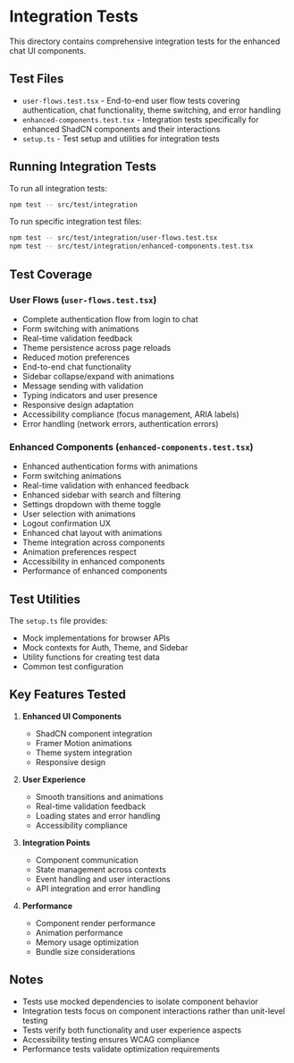 # Integration Tests

This directory contains comprehensive integration tests for the enhanced chat UI components.

## Test Files

- `user-flows.test.tsx` - End-to-end user flow tests covering authentication, chat functionality, theme switching, and error handling
- `enhanced-components.test.tsx` - Integration tests specifically for enhanced ShadCN components and their interactions
- `setup.ts` - Test setup and utilities for integration tests

## Running Integration Tests

To run all integration tests:
```bash
npm test -- src/test/integration
```

To run specific integration test files:
```bash
npm test -- src/test/integration/user-flows.test.tsx
npm test -- src/test/integration/enhanced-components.test.tsx
```

## Test Coverage

### User Flows (`user-flows.test.tsx`)
- Complete authentication flow from login to chat
- Form switching with animations
- Real-time validation feedback
- Theme persistence across page reloads
- Reduced motion preferences
- End-to-end chat functionality
- Sidebar collapse/expand with animations
- Message sending with validation
- Typing indicators and user presence
- Responsive design adaptation
- Accessibility compliance (focus management, ARIA labels)
- Error handling (network errors, authentication errors)

### Enhanced Components (`enhanced-components.test.tsx`)
- Enhanced authentication forms with animations
- Form switching animations
- Real-time validation with enhanced feedback
- Enhanced sidebar with search and filtering
- Settings dropdown with theme toggle
- User selection with animations
- Logout confirmation UX
- Enhanced chat layout with animations
- Theme integration across components
- Animation preferences respect
- Accessibility in enhanced components
- Performance of enhanced components

## Test Utilities

The `setup.ts` file provides:
- Mock implementations for browser APIs
- Mock contexts for Auth, Theme, and Sidebar
- Utility functions for creating test data
- Common test configuration

## Key Features Tested

1. **Enhanced UI Components**
   - ShadCN component integration
   - Framer Motion animations
   - Theme system integration
   - Responsive design

2. **User Experience**
   - Smooth transitions and animations
   - Real-time validation feedback
   - Loading states and error handling
   - Accessibility compliance

3. **Integration Points**
   - Component communication
   - State management across contexts
   - Event handling and user interactions
   - API integration and error handling

4. **Performance**
   - Component render performance
   - Animation performance
   - Memory usage optimization
   - Bundle size considerations

## Notes

- Tests use mocked dependencies to isolate component behavior
- Integration tests focus on component interactions rather than unit-level testing
- Tests verify both functionality and user experience aspects
- Accessibility testing ensures WCAG compliance
- Performance tests validate optimization requirements